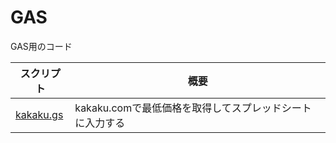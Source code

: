 # GAS

GAS用のコード

| スクリプト                                                                             | 概要 |
| -------------------------------------------------------------------------------------- | ---- |
| [kakaku.gs](https://github.com/ajshooting/Convenience-scripts/blob/main/GAS/kakaku.gs) | 	kakaku.comで最低価格を取得してスプレッドシートに入力する |
